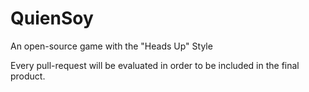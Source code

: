 # QuienSoy
An open-source game with the "Heads Up" Style

Every pull-request will be evaluated in order to be included in the final product.
